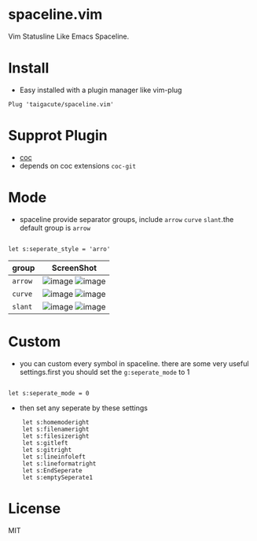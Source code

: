 # spaceline.vim

Vim Statusline Like Emacs Spaceline.

# Install

- Easy installed with a plugin manager like vim-plug

```
Plug 'taigacute/spaceline.vim'
```

# Supprot Plugin

- [coc](https://github.com/neoclide/coc.nvim)
- depends on coc extensions `coc-git`

# Mode

- spaceline provide separator groups, include `arrow` `curve` `slant`.the default group is `arrow`

```viml

let s:seperate_style = 'arro'
```

| group   | ScreenShot                                                                                                                                                   |
| ------- | ------------------------------------------------------------------------------------------------------------------------------------------------------------ |
| `arrow` | ![image](https://github.com/taigacute/IMG/blob/master/spaceline/arrow-normal.png) ![image](https://github.com/taigacute/IMG/blob/master/spaceline/arrow.png) |
| `curve` | ![image](https://github.com/taigacute/IMG/blob/master/spaceline/curve.png) ![image](https://github.com/taigacute/IMG/blob/master/spaceline/curve-normal.png) |
| `slant` | ![image](https://github.com/taigacute/IMG/blob/master/spaceline/slant.png) ![image](https://github.com/taigacute/IMG/blob/master/spaceline/slant-normal.png) |  |

# Custom

- you can custom every symbol in spaceline. there are some very useful settings.first you should set the `g:seperate_mode` to 1

```viml

let s:seperate_mode = 0
```

- then set any seperate by these settings

```viml
    let s:homemoderight
    let s:filenameright
    let s:filesizeright
    let s:gitleft
    let s:gitright
    let s:lineinfoleft
    let s:lineformatright
    let s:EndSeperate
    let s:emptySeperate1
```

# License

MIT

